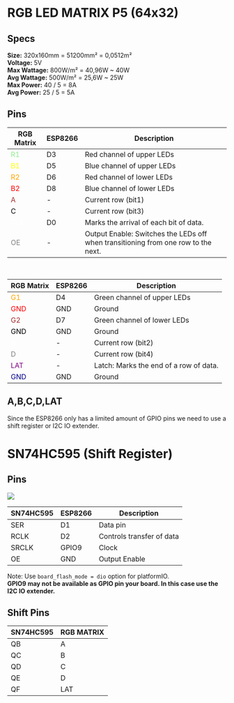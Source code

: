 # RGB LED MATRIX P5 (64x32)

## Specs

**Size:** 320x160mm = 51200mm² = 0,0512m²
<br>
**Voltage:** 5V  
**Max Wattage:** 800W/m² = 40,96W ~ 40W  
**Avg Wattage:** 500W/m² = 25,6W ~ 25W  
**Max Power:** 40 / 5 = 8A  
**Avg Power:** 25 / 5 = 5A

## Pins

| RGB Matrix | ESP8266 | Description                                                                         |
|------------|---------|-------------------------------------------------------------------------------------|
| <span style="color:lightgreen">R1</span>         | D3      | Red channel of upper LEDs                                                         |
| <span style="color:yellow">B1</span>         | D5      | Blue channel of upper LEDs                                                        |
| <span style="color:orange">R2</span>         | D6      | Red channel of lower LEDs                                                         |
| <span style="color:red">B2</span>         | D8      | Blue channel of lower LEDs                                                        |
| <span style="color:brown">A</span>          | -      | Current row (bit1)                                                                           |
| <span style="color:black">C</span>          | -       | Current row (bit3)                                                                               |
| <span style="color:white">CLK</span>       | D0      | Marks the arrival of each bit of data.                                            |
| <span style="color:grey">OE</span>         | -      | Output Enable: Switches the LEDs off when transitioning from one row to the next. |

<br>

| RGB Matrix | ESP8266 | Description                           |
|------------|---------|---------------------------------------|
| <span style="color:orange">G1</span>         | D4      | Green channel of upper LEDs           |
| <span style="color:red">GND</span>        | GND     | Ground                                |
| <span style="color:brown">G2</span>         | D7      | Green channel of lower LEDs           |
| <span style="color:black">GND</span>        | GND     | Ground                                |
| <span style="color:white">B</span>          | -      | Current row (bit2)                                  |
| <span style="color:grey">D</span>          | -       | Current row (bit4)                                  |
| <span style="color:purple">LAT</span>        | -      | Latch: Marks the end of a row of data. |
| <span style="color:darkblue">GND</span>        | GND     | Ground                                |

## A,B,C,D,LAT
 Since the ESP8266 only has a limited amount of GPIO pins we need to use a shift register or I2C IO extender.

# SN74HC595 (Shift Register)

## Pins

<img src="sn74hc595 2.PNG"/>

| SN74HC595 | ESP8266 | Description               |
|-----------|---------|---------------------------|
| SER       | D1      | Data pin                  |
| RCLK      | D2      | Controls transfer of data |
| SRCLK     | GPIO9   | Clock                     |
| OE        | GND     | Output Enable             |

Note: Use `board_flash_mode = dio` option for platformIO.  
**GPIO9 may not be available as GPIO pin your board. In this case use the I2C IO extender.**

## Shift Pins

| SN74HC595 | RGB MATRIX |
|-----------|---------|
| QB        | A       |
| QC        | B       |
| QD        | C       |
| QE        | D       |
| QF        | LAT     |